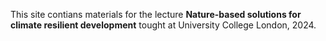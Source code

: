 This site contians materials for the lecture **Nature-based solutions for climate resilient development** tought at University College London, 2024.

